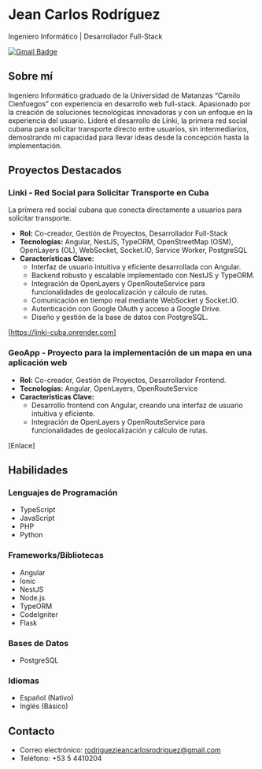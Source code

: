 # Jean Carlos Rodríguez

Ingeniero Informático | Desarrollador Full-Stack

[![Gmail Badge](https://img.shields.io/badge/Gmail-Correo-red?style=flat-square&logo=gmail)](mailto:rodriguezjeancarlosrodriguez@gmail.com)

## Sobre mí

Ingeniero Informático graduado de la Universidad de Matanzas “Camilo Cienfuegos” con experiencia en desarrollo web full-stack. Apasionado por la creación de soluciones tecnológicas innovadoras y con un enfoque en la experiencia del usuario. Lideré el desarrollo de Linki, la primera red social cubana para solicitar transporte directo entre usuarios, sin intermediarios, demostrando mi capacidad para llevar ideas desde la concepción hasta la implementación.

## Proyectos Destacados

### Linki - Red Social para Solicitar Transporte en Cuba

La primera red social cubana que conecta directamente a usuarios para solicitar transporte.

*   **Rol:** Co-creador, Gestión de Proyectos, Desarrollador Full-Stack
*   **Tecnologías:** Angular, NestJS, TypeORM, OpenStreetMap (OSM), OpenLayers (OL), WebSocket, Socket.IO, Service Worker, PostgreSQL
*   **Características Clave:**
    *   Interfaz de usuario intuitiva y eficiente desarrollada con Angular.
    *   Backend robusto y escalable implementado con NestJS y TypeORM.
    *   Integración de OpenLayers y OpenRouteService para funcionalidades de geolocalización y cálculo de rutas.
    *   Comunicación en tiempo real mediante WebSocket y Socket.IO.
    *   Autenticación con Google OAuth y acceso a Google Drive.
    *   Diseño y gestión de la base de datos con PostgreSQL.

[https://linki-cuba.onrender.com]

### GeoApp - Proyecto para la implementación de un mapa en una aplicación web

*   **Rol:** Co-creador, Gestión de Proyectos, Desarrollador Frontend.
*   **Tecnologías:** Angular, OpenLayers, OpenRouteService
*   **Características Clave:**
    *   Desarrollo frontend con Angular, creando una interfaz de usuario intuitiva y eficiente.
    *   Integración de OpenLayers y OpenRouteService para funcionalidades de geolocalización y cálculo de rutas.

[Enlace]

## Habilidades

### Lenguajes de Programación

*   TypeScript
*   JavaScript
*   PHP
*   Python

### Frameworks/Bibliotecas

*   Angular
*   Ionic
*   NestJS
*   Node.js
*   TypeORM
*   CodeIgniter
*   Flask

### Bases de Datos

*   PostgreSQL

### Idiomas

*   Español (Nativo)
*   Inglés (Básico)

## Contacto

*   Correo electrónico: [rodriguezjeancarlosrodriguez@gmail.com](mailto:rodriguezjeancarlosrodriguez@gmail.com)
*   Teléfono: +53 5 4410204
